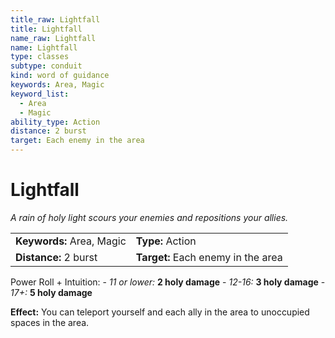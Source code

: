 ```yaml
---
title_raw: Lightfall
title: Lightfall
name_raw: Lightfall
name: Lightfall
type: classes
subtype: conduit
kind: word of guidance
keywords: Area, Magic
keyword_list:
  - Area
  - Magic
ability_type: Action
distance: 2 burst
target: Each enemy in the area
---
```


# Lightfall

*A rain of holy light scours your enemies and repositions your allies.*

|                           |                                    |
| :------------------------ | :--------------------------------- |
| **Keywords:** Area, Magic | **Type:** Action                   |
| **Distance:** 2 burst     | **Target:** Each enemy in the area |

Power Roll + Intuition: - *11 or lower:* **2 holy damage** - *12-16:* **3 holy damage** - *17+:* **5 holy damage**

**Effect:** You can teleport yourself and each ally in the area to unoccupied spaces in the area.

